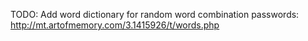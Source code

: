 TODO: Add word dictionary for random word combination passwords: http://mt.artofmemory.com/3.1415926/t/words.php
